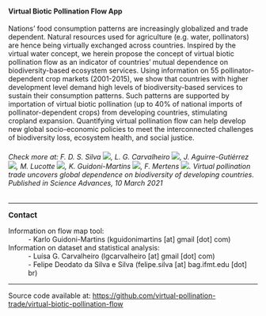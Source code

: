 #### Virtual Biotic Pollination Flow App

Nations’ food consumption patterns are increasingly globalized and trade
dependent. Natural resources used for agriculture (e.g. water, pollinators) are
hence being virtually exchanged across countries. Inspired by the virtual water
concept, we herein propose the concept of virtual biotic pollination flow as an
indicator of countries’ mutual dependence on biodiversity-based ecosystem
services. Using information on 55 pollinator-dependent crop markets
(2001-2015), we show that countries with higher development level demand high
levels of biodiversity-based services to sustain their consumption patterns.
Such patterns are supported by importation of virtual biotic pollination (up to
40% of national imports of pollinator-dependent crops) from developing
countries, stimulating cropland expansion. Quantifying virtual pollination flow
can help develop new global socio-economic policies to meet the interconnected
challenges of biodiversity loss, ecosystem health, and social justice.

###### Check more at: F. D. S. Silva [![](https://orcid.org/sites/default/files/images/orcid_16x16.png)](https://orcid.org/0000-0001-9445-9493), L. G. Carvalheiro [![](https://orcid.org/sites/default/files/images/orcid_16x16.png)](https://orcid.org/0000-0001-7655-979X), J. Aguirre-Gutiérrez [![](https://orcid.org/sites/default/files/images/orcid_16x16.png)](https://orcid.org/0000-0001-9190-3229), M. Lucotte [![](https://orcid.org/sites/default/files/images/orcid_16x16.png)](https://orcid.org/0000-0002-6360-2979), K. Guidoni-Martins [![](https://orcid.org/sites/default/files/images/orcid_16x16.png)](https://orcid.org/0000-0002-8458-8467), F. Mertens [![](https://orcid.org/sites/default/files/images/orcid_16x16.png)](https://orcid.org/0000-0002-1449-8140). *Virtual pollination trade uncovers global dependence on biodiversity of developing countries*. Published in *Science Advances*, 10 March 2021

---

<div style="text-align: left;">

<span style="font-weight: bold; font-size: 15px;">Contact</span> <br>

 <dl>
  <dt>Information on flow map tool:</dt>
    <dd>- Karlo Guidoni-Martins (kguidonimartins [at] gmail [dot] com)</dd>
  <dt>Information on dataset and statistical analysis:</dt>
    <dd>- Luísa G. Carvalheiro (lgcarvalheiro [at] gmail [dot] com)</dd>
    <dd>- Felipe Deodato da Silva e Silva (felipe.silva [at] bag.ifmt.edu [dot] br)</dd>
</dl>

</div>

---

Source code available at: https://github.com/virtual-pollination-trade/virtual-biotic-pollination-flow
